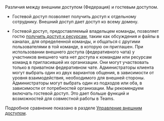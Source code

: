 Различия между внешним доступом (Федерация) и гостевым доступом.

- Гостевой доступ позволяет получить доступ к отдельному сотруднику. Внешний доступ дает доступ ко всему домену.

- Гостевой доступ, предоставляемый владельцем команды, позволяет гостю [получить доступ к ресурсам](../guest-experience.md), таким как обсуждения и файлы в каналах, для определенной команды, и общаться с другими пользователями в той команде, в которую он приглашен. При использовании внешнего доступа (федеративного чата) у участников внешнего чата нет доступа к командам или ресурсам команд в пригласившей их организации. Они могут участвовать только в приватном федеративном чате. Администраторы клиента могут выбрать один из двух вариантов общения, в зависимости от уровня взаимодействия, необходимого для внешней стороны. Администраторы могут выбрать один из подходов или оба, в зависимости от потребностей организации. Мы рекомендуем включать гостевой доступ. Это дает больше функций и возможностей для совместной работы в Teams. 

Подробное сравнение показано в разделе [Управление внешним доступом](../manage-external-access.md).
